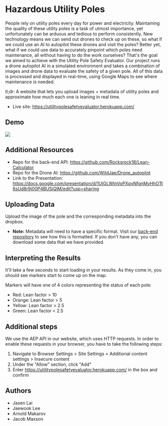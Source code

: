 # Hazardous Utility Poles
People rely on utility poles every day for power and electricity. Maintaining the quality of these utility poles is a task of utmost importance, yet unfortunately can be arduous and tedious to perform consistently. New technology means we can send out drones to check up on these, so what if we could use an AI to autopilot these drones and visit the poles? Better yet, what if we could use data to accurately pinpoint which poles need maintenance, all without having to do the work ourselves? That's the goal we aimed to achieve with the Utility Pole Safety Evaluator. Our project runs a drone autopilot AI in a simulated environment and takes a combination of images and drone data to evaluate the safety of a given pole. All of this data is processed and displayed in real-time, using Google Maps to see where maintenance is needed.

tl;dr: A website that lets you upload images + metadata of utility poles and approximate how much each one is leaning in real time.
* Live site: https://utilitypolesafetyevaluator.herokuapp.com/

## Demo
[![](https://res.cloudinary.com/marcomontalbano/image/upload/v1605556477/video_to_markdown/images/youtube--sC3HWSmh7bc-c05b58ac6eb4c4700831b2b3070cd403.jpg)](https://youtu.be/sC3HWSmh7bc "")

## Additional Resources
* Repo for the back-end API: https://github.com/Rocksrock18/Lean-Calculator
* Repo for the Drone AI: https://github.com/WildJae/Drone_autopilot
* Link to the Presentation: https://docs.google.com/presentation/d/1UIGLWtnVoPXpvNfgnMyHhOTt6sUd8r9i00P4BUSiQlM/edit?usp=sharing

## Uploading Data
Upload the image of the pole and the corresponding metadata into the dropbox.
* **Note:** Metadata will need to have a specific format. Visit our [back-end repository](https://github.com/Rocksrock18/Lean-Calculator) to see how this is formatted.
If you don't have any, you can download some data that we have provided.

## Interpreting the Results
It'll take a few seconds to start loading in your results. As they come in, you should see markers start to come up on the map.

Markers will have one of 4 colors representing the status of each pole:
* Red: Lean factor > 10
* Orange: Lean factor > 5
* Yellow: Lean factor > 2.5
* Green: Lean factor < 2.5

## Additional steps
We use the AEP API in our website, which uses HTTP requests. In order to enable these requests in your browser, you have to take the following steps:
1. Navigate to Browser Settings > Site Settings > Additional content settings > Insecure content
2. Under the "Allow" section, click "Add"
3. Enter https://utilitypolesafetyevaluator.herokuapp.com/ in the box and confirm

## Authors
* Jasen Lai
* Jaewook Lee
* Arnold Makarov
* Jacob Maxson
